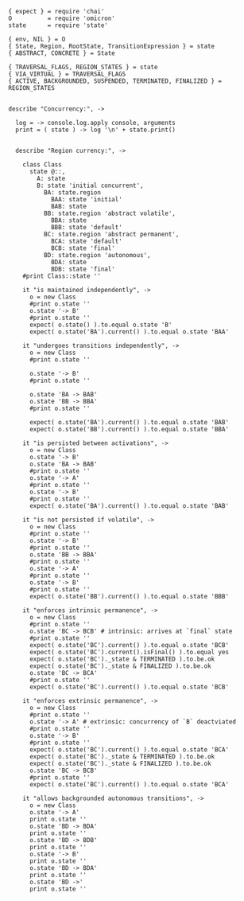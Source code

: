     { expect } = require 'chai'
    O          = require 'omicron'
    state      = require 'state'

    { env, NIL } = O
    { State, Region, RootState, TransitionExpression } = state
    { ABSTRACT, CONCRETE } = State

    { TRAVERSAL_FLAGS, REGION_STATES } = state
    { VIA_VIRTUAL } = TRAVERSAL_FLAGS
    { ACTIVE, BACKGROUNDED, SUSPENDED, TERMINATED, FINALIZED } = REGION_STATES


    describe "Concurrency:", ->

      log = -> console.log.apply console, arguments
      print = ( state ) -> log '\n' + state.print()


      describe "Region currency:", ->

        class Class
          state @::,
            A: state
            B: state 'initial concurrent',
              BA: state.region
                BAA: state 'initial'
                BAB: state
              BB: state.region 'abstract volatile',
                BBA: state
                BBB: state 'default'
              BC: state.region 'abstract permanent',
                BCA: state 'default'
                BCB: state 'final'
              BD: state.region 'autonomous',
                BDA: state
                BDB: state 'final'
        #print Class::state ''

        it "is maintained independently", ->
          o = new Class
          #print o.state ''
          o.state '-> B'
          #print o.state ''
          expect( o.state() ).to.equal o.state 'B'
          expect( o.state('BA').current() ).to.equal o.state 'BAA'

        it "undergoes transitions independently", ->
          o = new Class
          #print o.state ''

          o.state '-> B'
          #print o.state ''

          o.state 'BA -> BAB'
          o.state 'BB -> BBA'
          #print o.state ''

          expect( o.state('BA').current() ).to.equal o.state 'BAB'
          expect( o.state('BB').current() ).to.equal o.state 'BBA'

        it "is persisted between activations", ->
          o = new Class
          o.state '-> B'
          o.state 'BA -> BAB'
          #print o.state ''
          o.state '-> A'
          #print o.state ''
          o.state '-> B'
          #print o.state ''
          expect( o.state('BA').current() ).to.equal o.state 'BAB'

        it "is not persisted if volatile", ->
          o = new Class
          #print o.state ''
          o.state '-> B'
          #print o.state ''
          o.state 'BB -> BBA'
          #print o.state ''
          o.state '-> A'
          #print o.state ''
          o.state '-> B'
          #print o.state ''
          expect( o.state('BB').current() ).to.equal o.state 'BBB'

        it "enforces intrinsic permanence", ->
          o = new Class
          #print o.state ''
          o.state 'BC -> BCB' # intrinsic: arrives at `final` state
          #print o.state ''
          expect( o.state('BC').current() ).to.equal o.state 'BCB'
          expect( o.state('BC').current().isFinal() ).to.equal yes
          expect( o.state('BC')._state & TERMINATED ).to.be.ok
          expect( o.state('BC')._state & FINALIZED ).to.be.ok
          o.state 'BC -> BCA'
          #print o.state ''
          expect( o.state('BC').current() ).to.equal o.state 'BCB'

        it "enforces extrinsic permanence", ->
          o = new Class
          #print o.state ''
          o.state '-> A' # extrinsic: concurrency of `B` deactviated
          #print o.state ''
          o.state '-> B'
          #print o.state ''
          expect( o.state('BC').current() ).to.equal o.state 'BCA'
          expect( o.state('BC')._state & TERMINATED ).to.be.ok
          expect( o.state('BC')._state & FINALIZED ).to.be.ok
          o.state 'BC -> BCB'
          #print o.state ''
          expect( o.state('BC').current() ).to.equal o.state 'BCA'

        it "allows backgrounded autonomous transitions", ->
          o = new Class
          o.state '-> A'
          print o.state ''
          o.state 'BD -> BDA'
          print o.state ''
          o.state 'BD -> BDB'
          print o.state ''
          o.state '-> B'
          print o.state ''
          o.state 'BD -> BDA'
          print o.state ''
          o.state 'BD ->'
          print o.state ''
